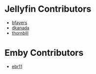 # Jellyfin Contributors

 - [bfayers](https://github.com/bfayers)
 - [dkanada](https://github.com/dkanada)
 - [thornbill](https://github.com/thornbill)

# Emby Contributors

 - [ebr11](https://github.com/ebr11)
